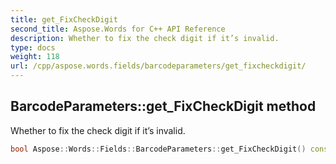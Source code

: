 ```yaml
---
title: get_FixCheckDigit
second_title: Aspose.Words for C++ API Reference
description: Whether to fix the check digit if it’s invalid.
type: docs
weight: 118
url: /cpp/aspose.words.fields/barcodeparameters/get_fixcheckdigit/
---
```

## BarcodeParameters::get_FixCheckDigit method


Whether to fix the check digit if it’s invalid.

```cpp
bool Aspose::Words::Fields::BarcodeParameters::get_FixCheckDigit() const
```

